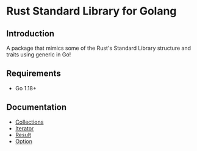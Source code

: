 # Rust Standard Library for Golang

## Introduction

A package that mimics some of the Rust's Standard Library structure and traits using generic in Go!

## Requirements

* Go 1.18+

## Documentation

* [Collections](https://avivatedgi.github.io/go-rust-std/collections)
* [Iterator](https://avivatedgi.github.io/go-rust-std/iterator)
* [Result](https://avivatedgi.github.io/go-rust-std/result)
* [Option](https://avivatedgi.github.io/go-rust-std/option)
